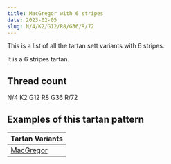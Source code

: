 ```yaml
---
title: MacGregor with 6 stripes
date: 2023-02-05
slug: N/4/K2/G12/R8/G36/R/72
---
```

This is a list of all the tartan sett variants with 6 stripes.

It is a 6 stripes tartan.


## Thread count
N/4 K2 G12 R8 G36 R/72

## Examples of this tartan pattern

| Tartan Variants |
|---------------|
| [MacGregor](/variants/n/4/k2/g12/r8/g36/r/72-g004c00-k000000-nd0d0d0-rc80000)||
